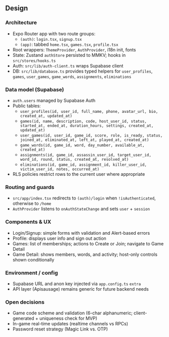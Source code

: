 ## Design

### Architecture

- Expo Router app with two route groups:
  - `(auth)`: `login.tsx`, `signup.tsx`
  - `(app)`: tabbed `home.tsx`, `games.tsx`, `profile.tsx`
- Root wrappers: `ThemeProvider`, `AuthProvider`, i18n init, fonts
- State: Zustand `authStore` persisted to MMKV; hooks in `src/stores/hooks.ts`
- Auth: `src/lib/auth-client.ts` wraps Supabase client
- DB: `src/lib/database.ts` provides typed helpers for `user_profiles`, `games`, `user_games`, `game_words`, `assignments`, `eliminations`

### Data model (Supabase)

- `auth.users` managed by Supabase Auth
- Public tables:
  - `user_profiles(id, user_id, full_name, phone, avatar_url, bio, created_at, updated_at)`
  - `games(id, name, description, code, host_user_id, status, started_at, ended_at, duration_hours, settings, created_at, updated_at)`
  - `user_games(id, user_id, game_id, score, role, is_ready, status, joined_at, eliminated_at, left_at, played_at, created_at)`
  - `game_words(id, game_id, word, day_number, available_at, created_at)`
  - `assignments(id, game_id, assassin_user_id, target_user_id, word_id, round, status, created_at, resolved_at)`
  - `eliminations(id, game_id, assignment_id, killer_user_id, victim_user_id, notes, occurred_at)`
- RLS policies restrict rows to the current user where appropriate

### Routing and guards

- `src/app/index.tsx` redirects to `(auth)/login` when `!isAuthenticated`, otherwise to `/home`
- `AuthProvider` listens to `onAuthStateChange` and sets `user` + `session`

### Components & UX

- Login/Signup: simple forms with validation and Alert-based errors
- Profile: displays user info and sign out action
- Games: list of memberships; actions to Create or Join; navigate to Game Detail
- Game Detail: shows members, words, and activity; host-only controls shown conditionally

### Environment / config

- Supabase URL and anon key injected via `app.config.ts` `extra`
- API layer (Apisausage) remains generic for future backend needs

### Open decisions

- Game code scheme and validation (6-char alphanumeric; client-generated + uniqueness check for MVP)
- In-game real-time updates (realtime channels vs RPCs)
- Password reset strategy (Magic Link vs. OTP)
